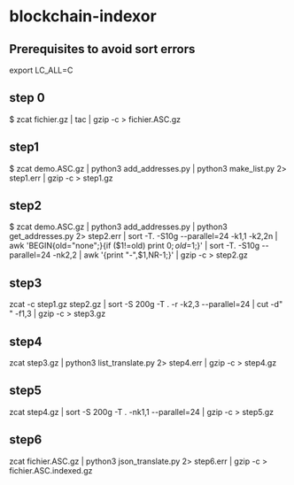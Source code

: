 # blockchain-indexor

## Prerequisites to avoid sort errors
export LC_ALL=C

## step 0
$ zcat fichier.gz | tac | gzip -c > fichier.ASC.gz

## step1
$ zcat demo.ASC.gz | python3 add_addresses.py | python3 make_list.py 2> step1.err | gzip -c > step1.gz


## step2
$ zcat demo.ASC.gz | python3 add_addresses.py | python3 get_addresses.py 2> step2.err | sort -T. -S10g --parallel=24 -k1,1 -k2,2n | awk 'BEGIN{old="none";}{if ($1!=old) print $0; old=$1;}' | sort -T. -S10g --parallel=24 -nk2,2 | awk '{print "-",$1,NR-1;}' | gzip -c > step2.gz


## step3
zcat -c step1.gz step2.gz | sort -S 200g -T . -r -k2,3 --parallel=24 | cut -d" " -f1,3 | gzip -c > step3.gz

## step4
zcat step3.gz | python3 list_translate.py 2> step4.err | gzip -c > step4.gz

## step5
zcat step4.gz | sort -S 200g -T . -nk1,1 --parallel=24 | gzip -c > step5.gz

## step6
zcat fichier.ASC.gz | python3 json_translate.py 2> step6.err | gzip -c > fichier.ASC.indexed.gz
